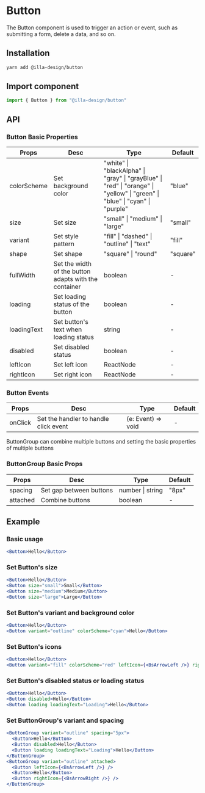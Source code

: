 # Button

The Button component is used to trigger an action or event, such as submitting a form, delete a data, and so on.

## Installation

```bash
yarn add @illa-design/button
```

## Import component

```jsx
import { Button } from "@illa-design/button"
```

## API

### Button Basic Properties

| Props       | Desc                                                  | Type                                                         | Default |
| ----------- | ----------------------------------------------------- | ------------------------------------------------------------ | ------- |
| colorScheme | Set background color                                  | "white" \| "blackAlpha" \| "gray" \| "grayBlue" \| "red" \| "orange" \| "yellow" \| "green" \| "blue"  \| "cyan" \| "purple" | "blue"    |
| size        | Set size                                              | "small" \| "medium" \| "large"                               | "small"   |
| variant     | Set style pattern                                     | "fill" \| "dashed" \| "outline" \| "text"                    | "fill"    |
| shape       | Set shape                                             | "square" \| "round"                                          | "square"  |
| fullWidth   | Set the width of the button adapts with the container | boolean                                                      | -       |
| loading     | Set loading status of the button                      | boolean                                                      | -       |
| loadingText | Set button's text when loading status                 | string                                                       | -       |
| disabled    | Set disabled status                                   | boolean                                                      | -       |
| leftIcon    | Set left icon                                         | ReactNode                                                    | -       |
| rightIcon   | Set right icon                                        | ReactNode                                                    | -       |

### Button Events

| Props   | Desc                                  | Type               | Default |
| ------- | ------------------------------------- | ------------------ | ------- |
| onClick | Set the handler to handle click event | (e: Event) => void | -       |

ButtonGroup can combine multiple buttons and setting the basic properties of multiple buttons

### ButtonGroup Basic Props

| Props    | Desc                    | Type             | Default |
| -------- | ----------------------- | ---------------- | ------- |
| spacing  | Set gap between buttons | number \| string | "8px"     |
| attached | Combine buttons         | boolean          | -       |

## Example

### Basic usage

```jsx
<Button>Hello</Button>
```

### Set Button's size

```jsx
<Button>Hello</Button>
<Button size="small">Small</Button>
<Button size="medium">Medium</Button>
<Button size="large">Large</Button>
```

### Set Button's variant and background color

```jsx
<Button>Hello</Button>
<Button variant="outline" colorScheme="cyan">Hello</Button>
```

### Set Button's icons

```jsx
<Button>Hello</Button>
<Button variant="fill" colorScheme="red" leftIcon={<BsArrowLeft />} rightIcon={<BsArrowRight />}>Hello</Button>
```

### Set Button's disabled status or loading status

```jsx
<Button>Hello</Button>
<Button disabled>Hello</Button>
<Button loading loadingText="Loading">Hello</Button>
```

### Set ButtonGroup's variant and spacing

```jsx
<ButtonGroup variant="outline" spacing="5px">
  <Button>Hello</Button>
  <Button disabled>Hello</Button>
  <Button loading loadingText="Loading">Hello</Button>
</ButtonGroup>
<ButtonGroup variant="outline" attached>
  <Button leftIcon={<BsArrowLeft />} />
  <Button>Hello</Button>
  <Button rightIcon={<BsArrowRight />} />
</ButtonGroup>
```
